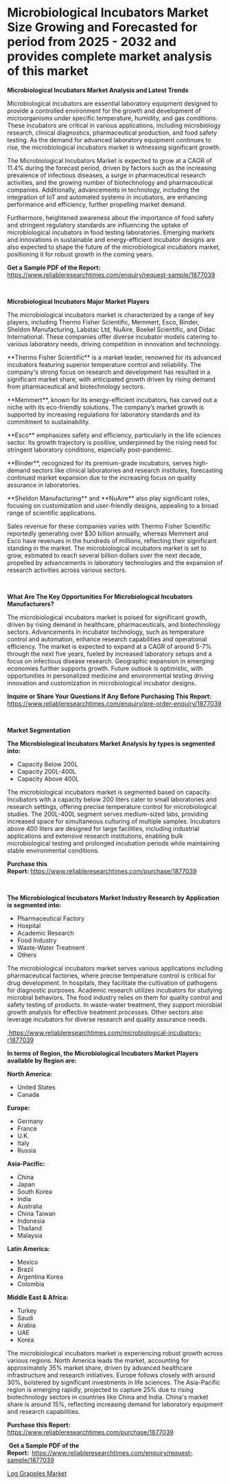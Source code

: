 <p><h1>Microbiological Incubators Market Size Growing and Forecasted for period from 2025 - 2032 and provides complete market analysis of this market</h1></p><p><strong>Microbiological Incubators Market Analysis and Latest Trends</strong></p>
<p><p>Microbiological incubators are essential laboratory equipment designed to provide a controlled environment for the growth and development of microorganisms under specific temperature, humidity, and gas conditions. These incubators are critical in various applications, including microbiology research, clinical diagnostics, pharmaceutical production, and food safety testing. As the demand for advanced laboratory equipment continues to rise, the microbiological incubators market is witnessing significant growth.</p><p>The Microbiological Incubators Market is expected to grow at a CAGR of 11.4% during the forecast period, driven by factors such as the increasing prevalence of infectious diseases, a surge in pharmaceutical research activities, and the growing number of biotechnology and pharmaceutical companies. Additionally, advancements in technology, including the integration of IoT and automated systems in incubators, are enhancing performance and efficiency, further propelling market demand.</p><p>Furthermore, heightened awareness about the importance of food safety and stringent regulatory standards are influencing the uptake of microbiological incubators in food testing laboratories. Emerging markets and innovations in sustainable and energy-efficient incubator designs are also expected to shape the future of the microbiological incubators market, positioning it for robust growth in the coming years.</p></p>
<p><strong>Get a Sample PDF of the Report:&nbsp;</strong> <a href="https://www.reliableresearchtimes.com/enquiry/request-sample/1877039?utm_campaign=2105&utm_medium=2&utm_source=Github&utm_content=ia&utm_term=16022025&utm_id=microbiological-incubators">https://www.reliableresearchtimes.com/enquiry/request-sample/1877039</a></p>
<p>&nbsp;</p>
<p><strong>Microbiological Incubators Major Market Players</strong></p>
<p><p>The microbiological incubators market is characterized by a range of key players, including Thermo Fisher Scientific, Memmert, Esco, Binder, Sheldon Manufacturing, Labstac Ltd, NuAire, Boekel Scientific, and Didac International. These companies offer diverse incubator models catering to various laboratory needs, driving competition in innovation and technology.</p><p>**Thermo Fisher Scientific** is a market leader, renowned for its advanced incubators featuring superior temperature control and reliability. The company's strong focus on research and development has resulted in a significant market share, with anticipated growth driven by rising demand from pharmaceutical and biotechnology sectors. </p><p>**Memmert**, known for its energy-efficient incubators, has carved out a niche with its eco-friendly solutions. The company’s market growth is supported by increasing regulations for laboratory standards and its commitment to sustainability.</p><p>**Esco** emphasizes safety and efficiency, particularly in the life sciences sector. Its growth trajectory is positive, underpinned by the rising need for stringent laboratory conditions, especially post-pandemic.</p><p>**Binder**, recognized for its premium-grade incubators, serves high-demand sectors like clinical laboratories and research institutes, forecasting continued market expansion due to the increasing focus on quality assurance in laboratories.</p><p>**Sheldon Manufacturing** and **NuAire** also play significant roles, focusing on customization and user-friendly designs, appealing to a broad range of scientific applications.</p><p>Sales revenue for these companies varies with Thermo Fisher Scientific reportedly generating over $30 billion annually, whereas Memmert and Esco have revenues in the hundreds of millions, reflecting their significant standing in the market. The microbiological incubators market is set to grow, estimated to reach several billion dollars over the next decade, propelled by advancements in laboratory technologies and the expansion of research activities across various sectors.</p></p>
<p>&nbsp;</p>
<p><strong>What Are The Key Opportunities For Microbiological Incubators Manufacturers?</strong></p>
<p><p>The microbiological incubators market is poised for significant growth, driven by rising demand in healthcare, pharmaceuticals, and biotechnology sectors. Advancements in incubator technology, such as temperature control and automation, enhance research capabilities and operational efficiency. The market is expected to expand at a CAGR of around 5-7% through the next five years, fueled by increased laboratory setups and a focus on infectious disease research. Geographic expansion in emerging economies further supports growth. Future outlook is optimistic, with opportunities in personalized medicine and environmental testing driving innovation and customization in microbiological incubator designs.</p></p>
<p><strong>Inquire or Share Your Questions If Any Before Purchasing This Report:</strong> <a href="https://www.reliableresearchtimes.com/enquiry/pre-order-enquiry/1877039?utm_campaign=2105&utm_medium=2&utm_source=Github&utm_content=ia&utm_term=16022025&utm_id=microbiological-incubators">https://www.reliableresearchtimes.com/enquiry/pre-order-enquiry/1877039</a></p>
<p>&nbsp;</p>
<p><strong>Market Segmentation</strong></p>
<p><strong>The Microbiological Incubators Market Analysis by types is segmented into:</strong></p>
<p><ul><li>Capacity Below 200L</li><li>Capacity 200L-400L</li><li>Capacity Above 400L</li></ul></p>
<p><p>The microbiological incubators market is segmented based on capacity. Incubators with a capacity below 200 liters cater to small laboratories and research settings, offering precise temperature control for microbiological studies. The 200L-400L segment serves medium-sized labs, providing increased space for simultaneous culturing of multiple samples. Incubators above 400 liters are designed for large facilities, including industrial applications and extensive research institutions, enabling bulk microbiological testing and prolonged incubation periods while maintaining stable environmental conditions.</p></p>
<p><strong>Purchase this Report:&nbsp;</strong><a href="https://www.reliableresearchtimes.com/purchase/1877039?utm_campaign=2105&utm_medium=2&utm_source=Github&utm_content=ia&utm_term=16022025&utm_id=microbiological-incubators">https://www.reliableresearchtimes.com/purchase/1877039</a></p>
<p>&nbsp;</p>
<p><strong>The Microbiological Incubators Market Industry Research by Application is segmented into:</strong></p>
<p><ul><li>Pharmaceutical Factory</li><li>Hospital</li><li>Academic Research</li><li>Food Industry</li><li>Waste-Water Treatment</li><li>Others</li></ul></p>
<p><p>The microbiological incubators market serves various applications including pharmaceutical factories, where precise temperature control is critical for drug development. In hospitals, they facilitate the cultivation of pathogens for diagnostic purposes. Academic research utilizes incubators for studying microbial behaviors. The food industry relies on them for quality control and safety testing of products. In waste-water treatment, they support microbial growth analysis for effective treatment processes. Other sectors also leverage incubators for diverse research and quality assurance needs.</p></p>
<p><a href="https://www.reliableresearchtimes.com/microbiological-incubators-r1877039?utm_campaign=2105&utm_medium=2&utm_source=Github&utm_content=ia&utm_term=16022025&utm_id=microbiological-incubators">&nbsp;https://www.reliableresearchtimes.com/microbiological-incubators-r1877039</a></p>
<p><strong>In terms of Region, the Microbiological Incubators Market Players available by Region are:</strong></p>
<p>
    <p> <strong> North America: </strong>
        <ul>
            <li>United States</li>
            <li>Canada</li>
        </ul>
        </p> 
    <p> <strong> Europe: </strong>
        <ul>
            <li>Germany</li>
            <li>France</li>
            <li>U.K.</li>
            <li>Italy</li>
            <li>Russia</li>
        </ul>
        </p> 
    <p> <strong> Asia-Pacific: </strong>
        <ul>
            <li>China</li>
            <li>Japan</li>
            <li>South Korea</li>
            <li>India</li>
            <li>Australia</li>
            <li>China Taiwan</li>
            <li>Indonesia</li>
            <li>Thailand</li>
            <li>Malaysia</li>
        </ul>
        </p> 
    <p> <strong> Latin America: </strong>
        <ul>
            <li>Mexico</li>
            <li>Brazil</li>
            <li>Argentina Korea</li>
            <li>Colombia</li>
        </ul>
        </p> 
    <p> <strong> Middle East & Africa: </strong>
        <ul>
            <li>Turkey</li>
            <li>Saudi</li>
            <li>Arabia</li>
            <li>UAE</li>
            <li>Korea</li>
        </ul>
    </p>
    </p>
<p><p>The microbiological incubators market is experiencing robust growth across various regions. North America leads the market, accounting for approximately 35% market share, driven by advanced healthcare infrastructure and research initiatives. Europe follows closely with around 30%, bolstered by significant investments in life sciences. The Asia-Pacific region is emerging rapidly, projected to capture 25% due to rising biotechnology sectors in countries like China and India. China's market share is around 15%, reflecting increasing demand for laboratory equipment and research capabilities.</p></p>
<p><strong>Purchase this Report: </strong><a href="https://www.reliableresearchtimes.com/purchase/1877039?utm_campaign=2105&utm_medium=2&utm_source=Github&utm_content=ia&utm_term=16022025&utm_id=microbiological-incubators">https://www.reliableresearchtimes.com/purchase/1877039</a></p>
<p>&nbsp;<strong>Get a Sample PDF of the Report:&nbsp;&nbsp;</strong><a href="https://www.reliableresearchtimes.com/enquiry/request-sample/1877039?utm_campaign=2105&utm_medium=2&utm_source=Github&utm_content=ia&utm_term=16022025&utm_id=microbiological-incubators">https://www.reliableresearchtimes.com/enquiry/request-sample/1877039</a></p>
<p><strong></strong></p>
<p><p><a href="https://github.com/MariaWashington76/Market-Research-Report-List-1/blob/main/log-grapples-market.md?utm_campaign=2105&utm_medium=2&utm_source=Github&utm_content=ia&utm_term=16022025&utm_id=microbiological-incubators">Log Grapples Market</a></p></p>